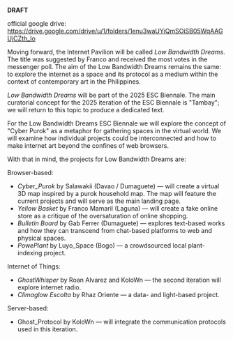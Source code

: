 **DRAFT**


official google drive:
https://drive.google.com/drive/u/1/folders/1enu3waUYiQmSOiSB05WqAAGUjCZth_lo


Moving forward, the Internet Pavilion will be called *Low Bandwidth Dreams*. The title was suggested by Franco and received the most votes in the messenger poll. The aim of the Low Bandwidth Dreams remains the same: to explore the internet as a space and its protocol as a medium within the context of contemporary art in the Philippines.

*Low Bandwidth Dreams* will be part of the 2025 ESC Biennale. The main curatorial concept for the 2025 iteration of the ESC Biennale is "Tambay"; we will return to this topic to produce a dedicated text.

For the Low Bandwidth Dreams ESC Biennale we will explore the concept of "Cyber Purok" as a metaphor for gathering spaces in the virtual world. We will examine how individual projects could be interconnected and how to make internet art beyond the confines of web browsers.

With that in mind, the projects for Low Bandwidth Dreams are:

Browser-based:
- *Cyber_Purok* by Salawakii (Davao / Dumaguete) — will create a virtual 3D map inspired by a purok household map. The map will feature the current projects and will serve as the main landing page.
- *Yellow Basket* by Franco Mamaril (Laguna) — will create a fake online store as a critique of the oversaturation of online shopping.
- *Bulletin Board* by Gab Ferrer (Dumaguete) — explores text-based works and how they can transcend from chat-based platforms to web and physical spaces.
- *PowePlant* by Luyo_Space (Bogo) — a crowdsourced local plant-indexing project.

Internet of Things:
- *GhostWhisper* by Roan Alvarez and KoloWn — the second iteration will explore internet radio.
- *Climaglow Escolta* by Rhaz Oriente — a data- and light-based project.

Server-based:
- Ghost_Protocol by KoloWn — will integrate the communication protocols used in this iteration.
